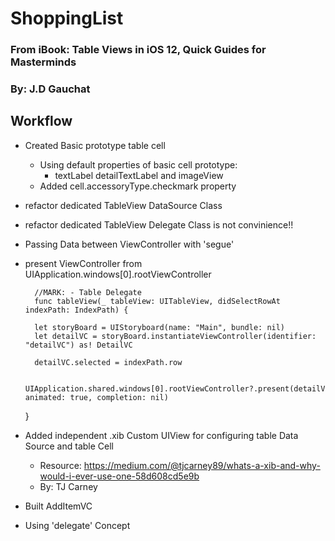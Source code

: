 # ShoppingList

### From iBook: Table Views in iOS 12, Quick Guides for Masterminds
### By: J.D Gauchat

## Workflow
- Created Basic prototype table cell

    - Using default properties of basic cell prototype: 
        - textLabel detailTextLabel and imageView
    - Added cell.accessoryType.checkmark property

- refactor dedicated TableView DataSource Class
- refactor dedicated TableView Delegate Class is not convinience!!

- Passing Data between ViewController with 'segue'
- present ViewController from UIApplication.windows[0].rootViewController

        //MARK: - Table Delegate
        func tableView(_ tableView: UITableView, didSelectRowAt indexPath: IndexPath) {
        
        let storyBoard = UIStoryboard(name: "Main", bundle: nil)
        let detailVC = storyBoard.instantiateViewController(identifier: "detailVC") as! DetailVC
        
        detailVC.selected = indexPath.row
        
        UIApplication.shared.windows[0].rootViewController?.present(detailVC, animated: true, completion: nil)
    }

- Added independent .xib Custom UIView for configuring table Data Source and table Cell
    - Resource: https://medium.com/@tjcarney89/whats-a-xib-and-why-would-i-ever-use-one-58d608cd5e9b
    - By: TJ Carney

- Built AddItemVC
- Using 'delegate' Concept 
